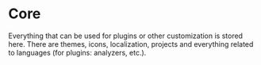 # Core
Everything that can be used for plugins or other customization is stored here.
There are themes, icons, localization, projects and everything related to languages (for plugins: analyzers, etc.).

